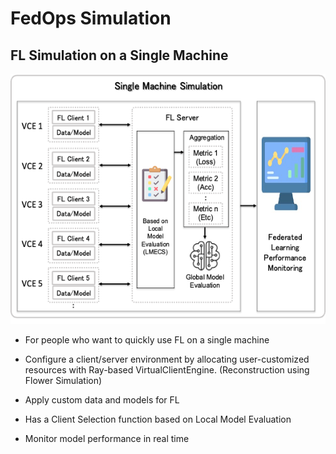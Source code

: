 # FedOps Simulation

## FL Simulation on a Single Machine

![FedOps Simulation Image](../docs/images/simulation.png)

- For people who want to quickly use FL on a single machine


- Configure a client/server environment by allocating user-customized resources with Ray-based VirtualClientEngine.
(Reconstruction using Flower Simulation)

- Apply custom data and models for FL


- Has a Client Selection function based on Local Model Evaluation


- Monitor model performance in real time
